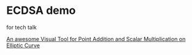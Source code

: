 # ECDSA demo
for tech talk

[An awesome Visual Tool for Point Addition and Scalar Multiplication on Elliptic Curve](https://cdn.rawgit.com/andreacorbellini/ecc/920b29a/interactive/reals-add.html)
